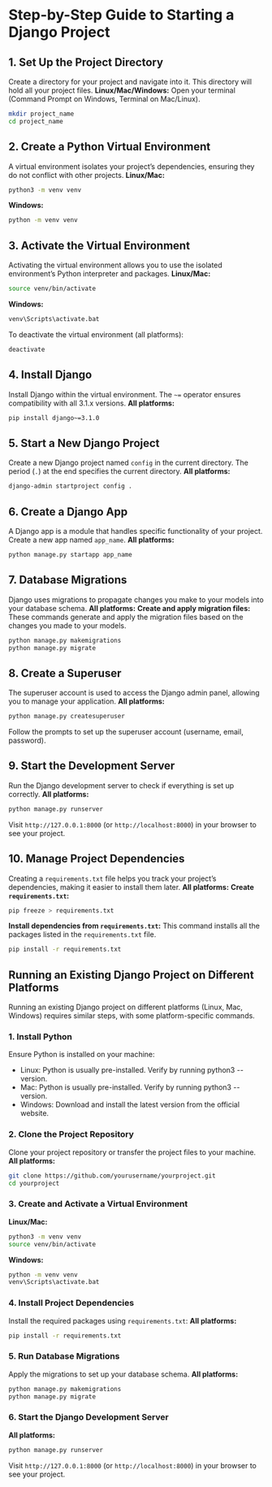 # Step-by-Step Guide to Starting a Django Project

## 1. Set Up the Project Directory
Create a directory for your project and navigate into it. This directory will hold all your project files.
**Linux/Mac/Windows:**
Open your terminal (Command Prompt on Windows, Terminal on Mac/Linux).
```sh
mkdir project_name
cd project_name
```

## 2. Create a Python Virtual Environment
A virtual environment isolates your project’s dependencies, ensuring they do not conflict with other projects.
**Linux/Mac:**
```sh
python3 -m venv venv
```
**Windows:**
```sh
python -m venv venv
```

## 3. Activate the Virtual Environment
Activating the virtual environment allows you to use the isolated environment’s Python interpreter and packages.
**Linux/Mac:**
```sh
source venv/bin/activate
```
**Windows:**
```sh
venv\Scripts\activate.bat
```
To deactivate the virtual environment (all platforms):
```sh
deactivate
```

## 4. Install Django
Install Django within the virtual environment. The `~=` operator ensures compatibility with all 3.1.x versions.
**All platforms:**
```sh
pip install django~=3.1.0
```

## 5. Start a New Django Project
Create a new Django project named `config` in the current directory. The period (`.`) at the end specifies the current directory.
**All platforms:**
```sh
django-admin startproject config .
```

## 6. Create a Django App
A Django app is a module that handles specific functionality of your project. Create a new app named `app_name`.
**All platforms:**
```sh
python manage.py startapp app_name
```

## 7. Database Migrations
Django uses migrations to propagate changes you make to your models into your database schema.
**All platforms:**
**Create and apply migration files:**
These commands generate and apply the migration files based on the changes you made to your models.
```sh
python manage.py makemigrations
python manage.py migrate
```

## 8. Create a Superuser
The superuser account is used to access the Django admin panel, allowing you to manage your application.
**All platforms:**
```sh
python manage.py createsuperuser
```
Follow the prompts to set up the superuser account (username, email, password).

## 9. Start the Development Server
Run the Django development server to check if everything is set up correctly.
**All platforms:**
```sh
python manage.py runserver
```
Visit `http://127.0.0.1:8000` (or `http://localhost:8000`) in your browser to see your project.

## 10. Manage Project Dependencies
Creating a `requirements.txt` file helps you track your project’s dependencies, making it easier to install them later.
**All platforms:**
**Create `requirements.txt`:**
```sh
pip freeze > requirements.txt
```
**Install dependencies from `requirements.txt`:**
This command installs all the packages listed in the `requirements.txt` file.
```sh
pip install -r requirements.txt
```

## Running an Existing Django Project on Different Platforms
Running an existing Django project on different platforms (Linux, Mac, Windows) requires similar steps, with some platform-specific commands.

### 1. Install Python
Ensure Python is installed on your machine:
- Linux: Python is usually pre-installed. Verify by running python3 --version.
- Mac: Python is usually pre-installed. Verify by running python3 --version.
- Windows: Download and install the latest version from the official website.

### 2. Clone the Project Repository
Clone your project repository or transfer the project files to your machine.
**All platforms:**
```sh
git clone https://github.com/yourusername/yourproject.git
cd yourproject
```

### 3. Create and Activate a Virtual Environment
**Linux/Mac:**
```sh
python3 -m venv venv
source venv/bin/activate
```

**Windows:**
```sh
python -m venv venv
venv\Scripts\activate.bat
```

### 4. Install Project Dependencies
Install the required packages using `requirements.txt`:
**All platforms:**
```sh
pip install -r requirements.txt
```

### 5. Run Database Migrations
Apply the migrations to set up your database schema.
**All platforms:**
```sh
python manage.py makemigrations
python manage.py migrate
```

### 6. Start the Django Development Server
**All platforms:**
```sh
python manage.py runserver
```
Visit `http://127.0.0.1:8000` (or `http://localhost:8000`) in your browser to see your project.
